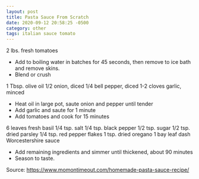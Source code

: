 ```yaml
---
layout: post
title: Pasta Sauce From Scratch
date: 2020-09-12 20:58:25 -0500
category: other
tags: italian sauce tomato
---
```

2 lbs. fresh tomatoes  
<ul>
 	<li>Add to boiling water in batches for 45 seconds, then remove to ice bath and remove skins.</li>
 	<li>Blend or crush</li>
</ul>
1 Tbsp. olive oil  
1/2 onion, diced  
1/4 bell pepper, diced  
1-2 cloves garlic, minced  
<ul>
 	<li>Heat oil in large pot, saute onion and pepper until tender</li>
 	<li>Add garlic and saute for 1 minute</li>
 	<li>Add tomatoes and cook for 15 minutes</li>
</ul>
6 leaves fresh basil  
1/4 tsp. salt  
1/4 tsp. black pepper  
1/2 tsp. sugar  
1/2 tsp. dried parsley  
1/4 tsp. red pepper flakes  
1 tsp. dried oregano  
1 bay leaf  
dash Worcestershire sauce  
<ul>
 	<li>Add remaining ingredients and simmer until thickened, about 90 minutes</li>
 	<li>Season to taste.</li>
</ul>
Source: <a href="https://www.momontimeout.com/homemade-pasta-sauce-recipe/">https://www.momontimeout.com/homemade-pasta-sauce-recipe/</a>
  
&nbsp;  

